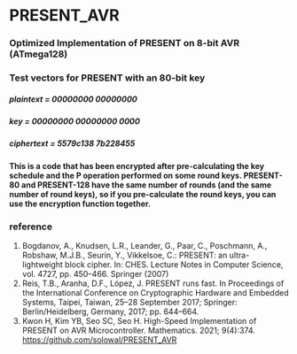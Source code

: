 # PRESENT_AVR

### Optimized Implementation of PRESENT on 8-bit AVR (ATmega128)

### Test vectors for PRESENT with an 80-bit key
##### plaintext   = 00000000 00000000
##### key         = 00000000 00000000 0000
##### ciphertext  = 5579c138 7b228455

#### This is a code that has been encrypted after pre-calculating the key schedule and the P operation performed on some round keys. PRESENT-80 and PRESENT-128 have the same number of rounds (and the same number of round keys), so if you pre-calculate the round keys, you can use the encryption function together.


### reference
1. Bogdanov, A., Knudsen, L.R., Leander, G., Paar, C., Poschmann, A., Robshaw, M.J.B., Seurin, Y., Vikkelsoe, C.: PRESENT: an ultra-lightweight block cipher. In: CHES. Lecture Notes in Computer Science, vol. 4727, pp. 450–466. Springer (2007)
2. Reis, T.B., Aranha, D.F., López, J. PRESENT runs fast. In Proceedings of the International Conference on Cryptographic Hardware and Embedded Systems, Taipei, Taiwan, 25–28 September 2017; Springer: Berlin/Heidelberg, Germany, 2017; pp. 644–664.
3. Kwon H, Kim YB, Seo SC, Seo H. High-Speed Implementation of PRESENT on AVR Microcontroller. Mathematics. 2021; 9(4):374.  https://github.com/solowal/PRESENT_AVR